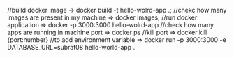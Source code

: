 
//build docker image -> docker build -t hello-wolrd-app .;
//chekc how many images are present in my machine => docker images;
//run docker application => docker -p 3000:3000 hello-wolrd-app
//check how many apps are running in machine port => docker ps
//kill port => docker kill {port:number}
//to add environment variable => docker run -p 3000:3000 -e DATABASE_URL=subrat08 hello-world-app .